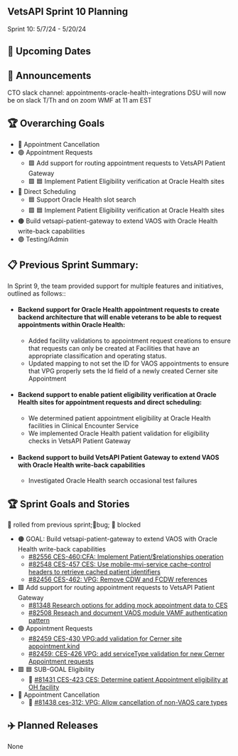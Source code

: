## VetsAPI Sprint 10 Planning
Sprint 10: 5/7/24 - 5/20/24

## 📅 Upcoming Dates

## 📣 Announcements
CTO slack channel: appointments-oracle-health-integrations
DSU will now be on slack T/Th and on zoom WMF at 11 am EST

## 🏆 Overarching Goals
* 🔴 Appointment Cancellation
* 🟢 Appointment Requests
  * 🟩 Add support for routing appointment requests to VetsAPI Patient Gateway
  * 🟩 🟦 Implement Patient Eligibility verification at Oracle Health sites 
* 🔵 Direct Scheduling
  * 🟦 Support Oracle Health slot search
  *  🟩 🟦 Implement Patient Eligibility verification at Oracle Health sites
* 🟠 Build vetsapi-patient-gateway to extend VAOS with Oracle Health write-back capabilities
* 🟣 Testing/Admin
 
## 📋 Previous Sprint Summary:
In Sprint 9, the team provided support for multiple features and initiatives, outlined as follows::
* #### Backend support for Oracle Health appointment requests to create backend architecture that will enable veterans to be able to request  appointments within Oracle Health:
  * Added facility validations to appointment request creations to ensure that requests can only be created at Facilities that have an appropriate classification and operating status.
  * Updated mapping to not set the ID for VAOS appointments to ensure that VPG properly sets the Id field of a newly created Cerner site Appointment
* #### Backend support to enable patient eligibility verification at Oracle Health sites for appointment requests and direct scheduling:
  * We determined patient appointment eligibility at Oracle Health facilities in Clinical Encounter Service
  * We implemented Oracle Health patient validation for eligibility checks in VetsAPI Patient Gateway
* #### Backend support to build VetsAPI Patient Gateway to extend VAOS with Oracle Health write-back capabilities
  * Investigated Oracle Health search occasional test failures


## 🏆 Sprint Goals and Stories
🚧 rolled from previous sprint;🐞bug; 🚫 blocked
* 🟠 GOAL: Build vetsapi-patient-gateway to extend VAOS with Oracle Health write-back capabilities
  * [#82556 CES-460:CFA: Implement Patient/$relationships operation](https://app.zenhub.com/workspaces/appointments-oracle-health-integration-65a6e99ea522640e4d09393b/issues/gh/department-of-veterans-affairs/va.gov-team/82556)
  * [#82548 CES-457 CES: Use mobile-mvi-service cache-control headers to retrieve cached patient identifiers](https://app.zenhub.com/workspaces/appointments-oracle-health-integration-65a6e99ea522640e4d09393b/issues/gh/department-of-veterans-affairs/va.gov-team/82548)
  * [#82456 CES-462: VPG: Remove CDW and FCDW references](https://app.zenhub.com/workspaces/appointments-oracle-health-integration-65a6e99ea522640e4d09393b/issues/gh/department-of-veterans-affairs/va.gov-team/82456)
* 🟩 Add support for routing appointment requests to VetsAPI Patient Gateway
  * [#81348 Research options for adding mock appointment data to CES](https://app.zenhub.com/workspaces/appointments-oracle-health-integration-65a6e99ea522640e4d09393b/issues/gh/department-of-veterans-affairs/va.gov-team/81348)
  * [#82508 Reseach and document VAOS module VAMF authentication pattern](https://app.zenhub.com/workspaces/appointments-oracle-health-integration-65a6e99ea522640e4d09393b/issues/gh/department-of-veterans-affairs/va.gov-team/82508)
* 🟢 Appointment Requests
  * [#82459 CES-430 VPG:add validation for Cerner site appointment.kind](https://app.zenhub.com/workspaces/appointments-oracle-health-integration-65a6e99ea522640e4d09393b/issues/gh/department-of-veterans-affairs/va.gov-team/81349)
  * [#82459: CES-426 VPG: add serviceType validation for new Cerner Appointment requests](https://app.zenhub.com/workspaces/appointments-oracle-health-integration-65a6e99ea522640e4d09393b/issues/gh/department-of-veterans-affairs/va.gov-team/82459)
* 🟩 🟦 SUB-GOAL Eligibility
  * 🚧 [#81431 CES-423 CES: Determine patient Appointment eligibility at OH facility](https://app.zenhub.com/workspaces/appointments-oracle-health-integration-65a6e99ea522640e4d09393b/issues/gh/department-of-veterans-affairs/va.gov-team/81431)
* 🔴 Appointment Cancellation
  * 🚧 [#81438 ces-312: VPG: Allow cancellation of non-VAOS care types](https://app.zenhub.com/workspaces/appointments-oracle-health-integration-65a6e99ea522640e4d09393b/issues/gh/department-of-veterans-affairs/va.gov-team/81438) 
  
## ✈️ Planned Releases
None
